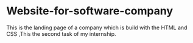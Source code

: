 # Website-for-software-company
This is the landing page of a company which is build with the HTML and CSS ,This the second task of my internship.
